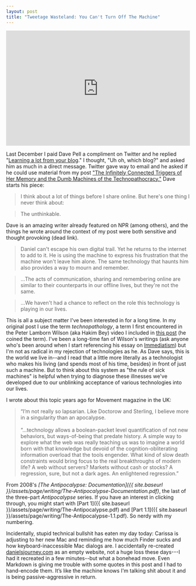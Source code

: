 ```yaml
---
layout: post
title: "Tweetage Wasteland: You Can't Turn Off The Machine"
---
```


<iframe width="100%" height="315" src="https://www.youtube.com/embed/u7ziwuIpnVY" frameborder="0" allowfullscreen></iframe>

Last December I paid Dave Pell a compliment on Twitter and he replied "[Learning a lot from your blog](https://twitter.com/davepell/status/14852545004437504)." I thought, "Uh oh, which blog?" and asked him as much in a direct message. Twitter gave way to email and he asked if he could use material from my post ["The Infinitely Connected Triggers of Her Memory and the Dumb Machines of the Technopathocracy."]({{site.baseurl}}/2010/11/29/connected/) Dave starts his piece:

> I think about a lot of things before I share online. But here's one thing I never think about:

> The unthinkable.

Dave is an amazing writer already featured on NPR (among others), and <a class="dead">the things he wrote around the context of my post were both sensitive and thought provoking (dead link)</a>. 

> Daniel can't escape his own digital trail. Yet he returns to the internet to add to it. He is using the machine to express his frustration that the machine won't leave him alone. The same technology that haunts him also provides a way to mourn and remember.

> ...The acts of communication, sharing and remembering online are similar to their counterparts in our offline lives, but they're not the same.

> ...We haven't had a chance to reflect on the role this technology is playing in our lives.

This is all a subject matter I've been interested in for a long time. In my original post I use the term _technopathology_, a term I first encountered in the Peter Lamborn Wilson (aka Hakim Bey) video I included in [this post]({{site.baseurl}}/2010/10/28/isolation/) (he coined the term). I've been a long-time fan of Wilson's writings (ask anyone who's been around when I start referencing his essay on [Immediatism](http://books.google.com/books?id=FlKN__HHPTMC&lpg=PP1&ots=L760-c6-yS&dq=hakim%20bey%20immediatism&pg=PA7#v=onepage&q&f=false)) but I'm not as radical in my rejection of technologies as he. As Dave says, this is the world we live in--and I read that a little more literally as a technologist who makes his living (and spends most of his time, besides) in front of just such a machine. But to think about this system as "the rule of sick machines" is helpful when trying to diagnose these illnesses we've developed due to our unblinking acceptance of various technologies into our lives.

I wrote about this topic years ago for Movement magazine in the UK: 

<blockquote style="font-style:normal">&ldquo;I&rsquo;m not really so lapsarian. Like Doctorow and Sterling, I believe more in a singularity than an apocalypse.<br><br>&ldquo;...technology allows a boolean-packet level quantification of not new behaviors, but ways-of-being that predate history. A simple way to explore what the web was really teaching us was to imagine a world born with that knowledge but devoid of the cognition-obliterating information overload that the tools engender. What kind of slow death constraints would bring focus to the real breakthroughs of modern life? A web without servers? Markets without cash or stocks? A regression, sure, but not a dark ages. An enlightened regression.&rdquo;</blockquote>

From 2008's _[The Antipocalypse: Documentation]({{ site.baseurl }}/assets/page/writing/The-Antipocalypse-Documentation.pdf)_, the last of the three-part _Antipocalypse_ series. If you have an interest in clicking through, you might start with [Part 1]({{ site.baseurl }}/assets/page/writing/The-Antipocalypse.pdf) and [Part 1.1]({{ site.baseurl }}/assets/page/writing/The-Antipocalypse-1.1.pdf). So nerdy with my numbering.

<p class="postscript">Incidentally, stupid technical bullshit has eaten my day today: Carissa is adjusting to her new Mac and reminding me how much Finder sucks and how keyboard-inaccessible Mac dialogs are. I accidentally re-created <a href="http://danielsjourney.com">danielsjourney.com</a> as an empty website, not a huge loss these days---I had it recreated in a few minutes--but what a bonehead move. Even Markdown is giving me trouble with some quotes in this post and I had to hand-encode them. It&rsquo;s like the machine knows I'm talking shit about it and is being passive-aggressive in return.</p>